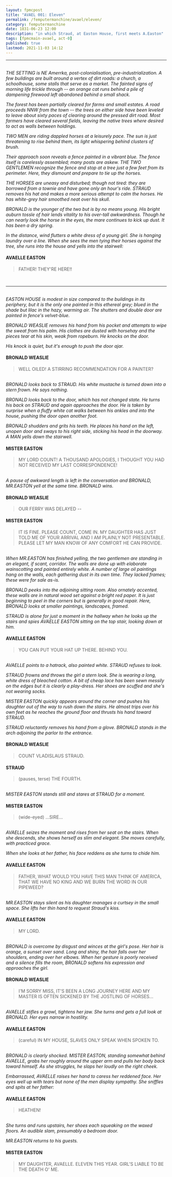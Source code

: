 ```yaml
---
layout: fpmcpost
title: "AVAEL 001: Eleven"
permalink: /femputermanchine/avael/eleven/
category: femputermanchine
date: 1831-06-23 12:00
description: "in which Straud, at Easton House, first meets A.Easton"
tags: [fpmcmain-avael, act-0]
published: true
lastmod: 2021-11-03 14:12
---
```

[//]: # ( 10/26/21  -EastonHouseLooksLike https://en.wikipedia.org/wiki/Lieut._Thomas_Fuller_House)
[//]: # ( 10/26/21  -updated speech formatting)
[//]: # ( 11/03/21  -in which description added)

*****
<br/><i>THE SETTING is NE Amerrka, post-colonialisation, pre-industrialization. A few buildings are built around a vertex of dirt roads: a church, a schoolhouse, some stalls that serve as a market. The fainted signs of morning life trickle through -- an orange cat runs behind a pile of dampening firewood left abandoned behind a small shack.</i>

<i>The forest has been partially cleared for farms and small estates. A road proceeds NNW from the town -- the trees on either side have been leveled to leave about sixty paces of clearing around the pressed dirt road. Most farmers have cleared several fields, leaving the native trees where desired to act as walls between holdings.</i>

<i>TWO MEN are riding dappled horses at a leisurely pace. The sun is just threatening to rise behind them, its light whispering behind clusters of brush. </i>

<i>Their approach soon reveals a fence painted in a vibrant blue. The fence itself is carelessly assembled; many posts are askew. THE TWO GENTLEMEN recognize the fence and stop at a tree just a few feet from its perimeter. Here, they dismount and prepare to tie up the horses.</i>

<i>THE HORSES are uneasy and disturbed; though not tired: they are borrowed from a townie and have gone only an hour's ride. STRAUD removes his hat and makes a more serious attempt to calm the horses. He has white-grey hair smoothed neat over his skull.</i>

<i>BRONALD is the younger of the two but is by no means young. His bright auburn tossle of hair lends vitality to his over-tall awkwardness. Though he can nearly look the horse in the eyes, the mare continues to kick up dust. It has been a dry spring.</i>

<i>In the distance, wind flutters a white dress of a young girl. She is hanging laundry over a line. When she sees the men tying their horses against the tree, she runs into the house and yells into the stairwell:</i>

#### AVAELLE EASTON 

> FATHER! THEY'RE HERE!!

<br/>

*****
<br/><i>EASTON HOUSE is modest in size compared to the buildings in its periphery, but it is the only one painted in this ethereal grey; blued in the shade but lilac in the hazy, warming air. The shutters and double door are painted in fence's velvet-blue.</i>

<i>BRONALD WEASLIE removes his hand from his pocket and attempts to wipe the sweat from his palm. His clothes are dusted with horsehay and the pieces tear at his skin, weak from ropeburn. He knocks on the door.</i>

<i>His knock is quiet, but it's enough to push the door ajar.</i>

#### BRONALD WEASLIE

> WELL OILED! A STIRRING RECOMMENDATION FOR A PAINTER?

<br/><I>BRONALD looks back to STRAUD. His white mustache is turned down into a stern frown. He says nothing.</i>

<i>BRONALD looks back to the door, which has not changed state. He turns his back on STRAUD and again approaches the door. He is taken by surprise when a fluffy white cat walks between his ankles and into the house, pushing the door open another foot.</i>

<i>BRONALD shudders and grits his teeth. He places his hand on the left, unopen door and sways to his right side, sticking his head in the doorway. A MAN yells down the stairwell.</i>

#### MISTER EASTON 

> MY LORD COUNT! A THOUSAND APOLOGIES, I THOUGHT YOU HAD NOT RECEIVED MY LAST CORRESPONDENCE!

<br/><I>A pause of awkward length is left in the conversation and BRONALD, MR.EASTON yell at the same time. BRONALD wins.</i>

#### BRONALD WEASLIE

> OUR FERRY WAS DELAYED -- 

#### MISTER EASTON 

> IT IS FINE. PLEASE COUNT, COME IN. MY DAUGHTER HAS JUST TOLD ME OF YOUR ARRIVAL AND I AM PLAINLY NOT PRESENTABLE. PLEASE LET MY MAN KNOW OF ANY COMFORT HE CAN PROVIDE.

<br/><I>When MR.EASTON has finished yelling, the two gentlemen are standing in an elegant, if scant, corridor. The walls are done up with elaborate wainscotting and painted entirely white. A number of large oil paintings hang on the walls, each gathering dust in its own time. They lacked frames; these were for sale as-is.</i>

<i>BRONALD peeks into the adjoining sitting room. Also ornately accented, these walls are in natural wood set against a bright red paper. It is just beginning to peel in the corners but is generally in good repair. Here, BRONALD looks at smaller paintings, landscapes, framed.</i>

<i>STRAUD is alone for just a moment in the hallway when he looks up the stairs and spies AVAELLE EASTON sitting on the top stair, looking down at him.</i>

#### AVAELLE EASTON 

> YOU CAN PUT YOUR HAT UP THERE. BEHIND YOU.

<br/><i>AVAELLE points to a hatrack, also painted white. STRAUD refuses to look.</i>

<I>STRAUD frowns and throws the girl a stern look. She is wearing a long, white dress of bleached cotton. A bit of cheap lace has been sewn messily on the edges but it is clearly a play-dress. Her shoes are scuffed and she's not wearing socks.</i>

<i>MISTER EASTON quickly appears around the corner and pushes his daughter out of the way to rush down the stairs. He almost trips over his own feet as he reaches the ground floor and thrusts his hand toward STRAUD.</i>

<i>STRAUD reluctantly removes his hand from a glove. BRONALD stands in the arch adjoining the parlor to the entrance.</i>

#### BRONALD WEASLIE

> COUNT VLADISLAUS STRAUD.
 
#### STRAUD 

> (pauses, terse) THE FOURTH.

<br/><i>MISTER EASTON stands still and stares at STRAUD for a moment.</i>

#### MISTER EASTON

> (wide-eyed) ...SIRE...

<br/><i>AVAELLE seizes the moment and rises from her seat on the stairs. When she descends, she shows herself as slim and elegant. She moves carefully, with practiced grace.</i>

<i>When she looks at her father, his face reddens as she turns to chide him.</i>

#### AVAELLE EASTON 

> FATHER, WHAT WOULD YOU HAVE THIS MAN THINK OF AMERICA, THAT WE HAVE NO KING AND WE BURN THE WORD IN OUR PIPEWEED? 

<br/><I>MR.EASTON stays silent as his daughter manages a curtsey in the small space. She lifts her thin hand to request Straud's kiss.</i>

#### AVAELLE EASTON

> MY LORD.

<br/><i>BRONALD is overcome by disgust and winces at the girl's pose. Her hair is orange, a sunset over sand. Long and shiny, the hair falls over her shoulders, ending over her elbows. When her gesture is poorly received and a silence fills the room, BRONALD softens his expression and approaches the girl.</i>

#### BRONALD WEASLIE

> I'M SORRY MISS, IT'S BEEN A LONG JOURNEY HERE AND MY MASTER IS OFTEN SICKENED BY THE JOSTLING OF HORSES...

<br/><I>AVAELLE stifles a growl, tightens her jaw. She turns and gets a full look at BRONALD. Her eyes narrow in hostility.</i>

#### AVAELLE EASTON

> (careful) IN MY HOUSE, SLAVES ONLY SPEAK WHEN SPOKEN TO.

<br/><i>BRONALD is clearly shocked. MISTER EASTON, standing somewhat behind AVAELLE, grabs her roughly around the upper arm and pulls her body back toward himself. As she struggles, he slaps her loudly on the right cheek.</i>

<i>Embarrassed, AVAELLE raises her hand to caress her reddened face. Her eyes well up with tears but none of the men display sympathy. She sniffles and spits at her father:</i>

#### AVAELLE EASTON 

> HEATHEN!

<br/><I>She turns and runs upstairs, her shoes each squeaking on the waxed floors. An audible slam, presumably a bedroom door.</i>

<i>MR.EASTON returns to his guests.</i>

#### MISTER EASTON

> MY DAUGHTER, AVAELLE. ELEVEN THIS YEAR. GIRL'S LIABLE TO BE THE DEATH O' ME.


